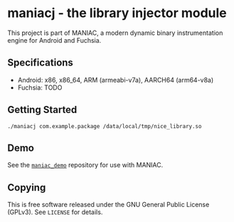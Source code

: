 # maniacj - the library injector module

This project is part of MANIAC, a modern dynamic binary instrumentation engine for Android and Fuchsia.

## Specifications

- Android: x86, x86_64, ARM (armeabi-v7a), AARCH64 (arm64-v8a)
- Fuchsia: TODO

## Getting Started
```
./maniacj com.example.package /data/local/tmp/nice_library.so
```

## Demo
See the [`maniac_demo`](https://github.com/nicerepo/maniac_demo) repository for use with MANIAC.

## Copying
This is free software released under the GNU General Public License (GPLv3). See `LICENSE` for details.
